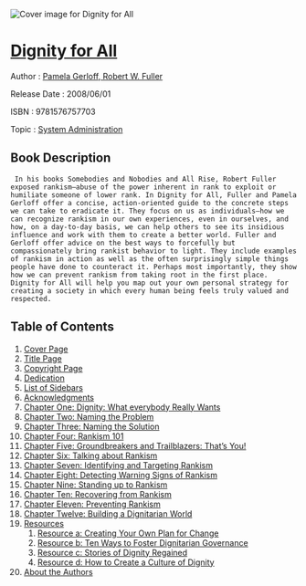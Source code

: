 ![Cover image for Dignity for All](https://imgdetail.ebookreading.net/cover/cover/system_admin/EB9781576757703.jpg)

[Dignity for All](https://ebookreading.net/view/book/Dignity+for+All-EB9781576757703_1.html "Dignity for All")
====================================================================================================================

Author : [Pamela Gerloff](https://ebookreading.net/search/author/Pamela+Gerloff),[ Robert W. Fuller](https://ebookreading.net/search/author/+Robert+W.+Fuller)

Release Date : 2008/06/01

ISBN : 9781576757703

Topic : [System Administration](https://ebookreading.net/search/category/system-administration)

Book Description
-----------------

     In his books Somebodies and Nobodies and All Rise, Robert Fuller exposed rankism—abuse of the power inherent in rank to exploit or humiliate someone of lower rank. In Dignity for All, Fuller and Pamela Gerloff offer a concise, action-oriented guide to the concrete steps we can take to eradicate it. They focus on us as individuals—how we can recognize rankism in our own experiences, even in ourselves, and how, on a day-to-day basis, we can help others to see its insidious influence and work with them to create a better world. Fuller and Gerloff offer advice on the best ways to forcefully but compassionately bring rankist behavior to light. They include examples of rankism in action as well as the often surprisingly simple things people have done to counteract it. Perhaps most importantly, they show how we can prevent rankism from taking root in the first place. Dignity for All will help you map out your own personal strategy for creating a society in which every human being feels truly valued and respected.
Table of Contents
-----------------

1. [Cover Page](https://ebookreading.net/view/book/Dignity+for+All-EB9781576757703_1.html#d14e31)
1. [Title Page](https://ebookreading.net/view/book/Dignity+for+All-EB9781576757703_3.html#d14e37)
1. [Copyright Page](https://ebookreading.net/view/book/Dignity+for+All-EB9781576757703_4.html#d14e47)
1. [Dedication](https://ebookreading.net/view/book/Dignity+for+All-EB9781576757703_5.html#d14e107)
1. [List of Sidebars](https://ebookreading.net/view/book/Dignity+for+All-EB9781576757703_6.html#d14e122)
1. [Acknowledgments](https://ebookreading.net/view/book/Dignity+for+All-EB9781576757703_7.html#d7e36510)
1. [Chapter One: Dignity: What everybody Really Wants](https://ebookreading.net/view/book/Dignity+for+All-EB9781576757703_8.html#d7e59112)
1. [Chapter Two: Naming the Problem](https://ebookreading.net/view/book/Dignity+for+All-EB9781576757703_9.html#d7e140818)
1. [Chapter Three: Naming the Solution](https://ebookreading.net/view/book/Dignity+for+All-EB9781576757703_10.html#d7e227025)
1. [Chapter Four: Rankism 101](https://ebookreading.net/view/book/Dignity+for+All-EB9781576757703_11.html#d7e263929)
1. [Chapter Five: Groundbreakers and Trailblazers: That’s You!](https://ebookreading.net/view/book/Dignity+for+All-EB9781576757703_12.html#d7e405840)
1. [Chapter Six: Talking about Rankism](https://ebookreading.net/view/book/Dignity+for+All-EB9781576757703_13.html#d7e427542)
1. [Chapter Seven: Identifying and Targeting Rankism](https://ebookreading.net/view/book/Dignity+for+All-EB9781576757703_14.html#d7e494148)
1. [Chapter Eight: Detecting Warning Signs of Rankism](https://ebookreading.net/view/book/Dignity+for+All-EB9781576757703_15.html#d7e592056)
1. [Chapter Nine: Standing up to Rankism](https://ebookreading.net/view/book/Dignity+for+All-EB9781576757703_16.html#d7e649861)
1. [Chapter Ten: Recovering from Rankism](https://ebookreading.net/view/book/Dignity+for+All-EB9781576757703_17.html#d7e757270)
1. [Chapter Eleven: Preventing Rankism](https://ebookreading.net/view/book/Dignity+for+All-EB9781576757703_18.html#d7e778772)
1. [Chapter Twelve: Building a Dignitarian World](https://ebookreading.net/view/book/Dignity+for+All-EB9781576757703_19.html#d7e886181)
1. [Resources](https://ebookreading.net/view/book/Dignity+for+All-EB9781576757703_20.html)
    1. [Resource a: Creating Your Own Plan for Change](https://ebookreading.net/view/book/Dignity+for+All-EB9781576757703_20.html#d7e895882)
    1. [Resource b: Ten Ways to Foster Dignitarian Governance](https://ebookreading.net/view/book/Dignity+for+All-EB9781576757703_21.html#d7e967788)
    1. [Resource c: Stories of Dignity Regained](https://ebookreading.net/view/book/Dignity+for+All-EB9781576757703_22.html#d7e1007091)
    1. [Resource d: How to Create a Culture of Dignity](https://ebookreading.net/view/book/Dignity+for+All-EB9781576757703_23.html#d7e1022693)
1. [About the Authors](https://ebookreading.net/view/book/Dignity+for+All-EB9781576757703_24.html#d7e1071997)
